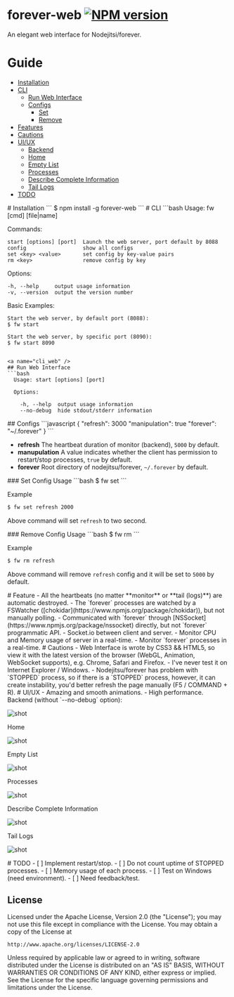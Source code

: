 forever-web [![NPM version](https://badge.fury.io/js/forever-web.svg)](http://badge.fury.io/js/forever-web)
===========
An elegant web interface for Nodejitsi/forever.

# Guide
- [Installation](#ins)
- [CLI](#cli)
  - [Run Web Interface](#cli_web)
  - [Configs](#cli_confs)
    - [Set](#cli_conf_set)
    - [Remove](#cli_conf_remove)
- [Features](#feats)
- [Cautions](#cauts)
- [UI/UX](#ui)
  - [Backend](#back)
  - [Home](#home)
  - [Empty List](#no_proc)
  - [Processes](#procs)
  - [Describe Complete Information](#info)
  - [Tail Logs](#tail_logs)
- [TODO](#todo)


<a name="ins" />
# Installation
```
$ npm install -g forever-web
```

<a name="cli" />
# CLI
```bash
  Usage: fw [cmd] [file|name]

  Commands:

    start [options] [port]  Launch the web server, port default by 8088
    config                  show all configs
    set <key> <value>       set config by key-value pairs
    rm <key>                remove config by key

  Options:

    -h, --help     output usage information
    -v, --version  output the version number

  Basic Examples:

    Start the web server, by default port (8088):
    $ fw start

    Start the web server, by specific port (8090):
    $ fw start 8090

```

<a name="cli_web" />
## Run Web Interface
```bash
  Usage: start [options] [port]

  Options:

    -h, --help  output usage information
    --no-debug  hide stdout/stderr information
```

<a name="cli_confs" />
## Configs
```javascript
{
  "refresh": 3000
  "manipulation": true
  "forever": "~/.forever"
}
```

- **refresh** The heartbeat duration of monitor (backend), `5000` by default.
- **manupulation** A value indicates whether the client has permission to restart/stop processes, `true` by default.
- **forever** Root directory of nodejitsu/forever, `~/.forever` by default.

<a name="cli_conf_set">
### Set Config
Usage
```bash
$ fw set <key> <value>
```

Example
```bash
$ fw set refresh 2000
```

Above command will set `refresh` to two second.

<a name="cli_conf_remove">
### Remove Config
Usage
```bash
$ fw rm <key>
```

Example
```bash
$ fw rm refresh
```

Above command will remove `refresh` config and it will be set to `5000` by default.


<a name="feats" />
# Feature
- All the heartbeats (no matter **monitor** or **tail (logs)**) are automatic destroyed.
- The `forever` processes are watched by a FSWatcher ([chokidar](https://www.npmjs.org/package/chokidar)), but not manually polling.
- Communicated with `forever` through [NSSocket](https://www.npmjs.org/package/nssocket) directly, but not `forever` programmatic API.
- Socket.io between client and server.
- Monitor CPU and Memory usage of server in a real-time.
- Monitor `forever` processes in a real-time.

<a name="cauts" />
# Cautions
- Web Interface is wrote by CSS3 && HTML5, so view it with the latest version of the browser (WebGL, Animation, WebSocket supports), e.g. Chrome, Safari and Firefox.
- I've never test it on Internet Explorer / Windows.
- Nodejitsu/forever has problem with `STOPPED` process, so if there is a `STOPPED` process, however, it can create instability, you'd better refresh the page manually (F5 / COMMAND + R).

<a name="ui" />
# UI/UX
- Amazing and smooth animations.
- High performance.

<a name="back" />
Backend (without `--no-debug` option):

![shot](screenshots/backend.jpg)

<a name="home" />
Home

![shot](screenshots/home.jpg)

<a name="no_proc" />
Empty List

![shot](screenshots/no-proc.jpg)

<a name="procs" />
Processes

![shot](screenshots/procs.jpg)

<a name="info" />
Describe Complete Information

![shot](screenshots/info.jpg)

<a name="tail_logs" />
Tail Logs

![shot](screenshots/tail-logs.jpg)

<a name="todo" />
# TODO
- [ ] Implement restart/stop.
- [ ] Do not count uptime of STOPPED processes.
- [ ] Memory usage of each process.
- [ ] Test on Windows (need environment).
- [ ] Need feedback/test.


## License
Licensed under the Apache License, Version 2.0 (the "License");
you may not use this file except in compliance with the License.
You may obtain a copy of the License at

    http://www.apache.org/licenses/LICENSE-2.0

Unless required by applicable law or agreed to in writing, software
distributed under the License is distributed on an "AS IS" BASIS,
WITHOUT WARRANTIES OR CONDITIONS OF ANY KIND, either express or implied.
See the License for the specific language governing permissions and
limitations under the License.

